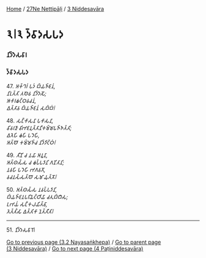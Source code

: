 
[Home](/) / [27Ne Nettipāḷi](/tipitaka/27Ne.md) / [3 Niddesavāra](/tipitaka/27Ne/3.md)

# 𑁩𑁇𑁩 𑀤𑁆𑀯𑀸𑀤𑀲𑀧𑀤

### 𑀦𑀺𑀤𑁆𑀤𑁂𑀲𑀯𑀸𑀭

### 𑀤𑁆𑀯𑀸𑀤𑀲𑀧𑀤

47\. _𑀅𑀓𑁆𑀔𑀭𑀁 𑀧𑀤𑀁 𑀩𑁆𑀬𑀜𑁆𑀚𑀦𑀁,_  
_𑀦𑀺𑀭𑀼𑀢𑁆𑀢𑀺 𑀢𑀣𑁂𑀯 𑀦𑀺𑀤𑁆𑀤𑁂𑀲𑁄;_  
_𑀆𑀓𑀸𑀭𑀙𑀝𑁆𑀞𑀯𑀘𑀦𑀁,_  
_𑀏𑀢𑁆𑀢𑀸𑀯 𑀩𑁆𑀬𑀜𑁆𑀚𑀦𑀁 𑀲𑀩𑁆𑀩𑀁𑁇_  


48\. _𑀲𑀗𑁆𑀓𑀸𑀲𑀦𑀸 𑀧𑀓𑀸𑀲𑀦𑀸,_  
_𑀯𑀺𑀯𑀭𑀡𑀸 𑀯𑀺𑀪𑀚𑀦𑀼𑀢𑁆𑀢𑀸𑀦𑀻𑀓𑀫𑁆𑀫𑀧𑀜𑁆𑀜𑀢𑁆𑀢𑀺;_  
_𑀏𑀢𑁂𑀳𑀺 𑀙𑀳𑀺 𑀧𑀤𑁂𑀳𑀺,_  
_𑀅𑀢𑁆𑀣𑁄 𑀓𑀫𑁆𑀫𑀜𑁆𑀘 𑀦𑀺𑀤𑁆𑀤𑀺𑀝𑁆𑀞𑀁𑁇_  


49\. _𑀢𑀻𑀡𑀺 𑀘 𑀦𑀬𑀸 𑀅𑀦𑀽𑀦𑀸,_  
_𑀅𑀢𑁆𑀣𑀲𑁆𑀲 𑀘 𑀙𑀧𑁆𑀧𑀤𑀸𑀦𑀺 𑀕𑀡𑀺𑀢𑀸𑀦𑀺;_  
_𑀦𑀯𑀳𑀺 𑀧𑀤𑁂𑀳𑀺 𑀪𑀕𑀯𑀢𑁄,_  
_𑀯𑀘𑀦𑀲𑁆𑀲𑀢𑁆𑀣𑁄 𑀲𑀫𑀸𑀬𑀼𑀢𑁆𑀢𑁄𑁇_  


50\. _𑀅𑀢𑁆𑀣𑀲𑁆𑀲 𑀦𑀯𑀧𑁆𑀧𑀤𑀸𑀦𑀺,_  
_𑀩𑁆𑀬𑀜𑁆𑀚𑀦𑀧𑀭𑀺𑀬𑁂𑀝𑁆𑀞𑀺𑀬𑀸 𑀘𑀢𑀼𑀩𑁆𑀩𑀻𑀲;_  
_𑀉𑀪𑀬𑀁 𑀲𑀗𑁆𑀓𑀮𑀬𑀺𑀢𑁆𑀯𑀸,_  
_𑀢𑁂𑀢𑁆𑀢𑀺𑀁𑀲𑀸 𑀏𑀢𑁆𑀢𑀺𑀓𑀸 𑀦𑁂𑀢𑁆𑀢𑀻𑀢𑀺𑁇_  


---

51\. 𑀦𑀺𑀤𑁆𑀤𑁂𑀲𑀯𑀸𑀭𑁄𑁇



[Go to previous page (3.2 Nayasaṅkhepa)](/tipitaka/27Ne/3/3.2.md) / [Go to parent page (3 Niddesavāra)](/tipitaka/27Ne/3.md) / [Go to next page (4 Paṭiniddesavāra)](/tipitaka/27Ne/4.md)


